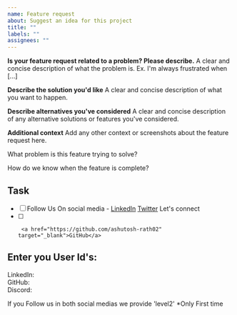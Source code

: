 ```yaml
---
name: Feature request
about: Suggest an idea for this project
title: ""
labels: ""
assignees: ""
---
```


**Is your feature request related to a problem? Please describe.**
A clear and concise description of what the problem is. Ex. I'm always frustrated when [...]

**Describe the solution you'd like**
A clear and concise description of what you want to happen.

**Describe alternatives you've considered**
A clear and concise description of any alternative solutions or features you've considered.

**Additional context**
Add any other context or screenshots about the feature request here.

What problem is this feature trying to solve?

How do we know when the feature is complete?

<!-- For GSSOC only -->

## Task

- [ ] Follow Us On social media - <a href="https://www.linkedin.com/in/rathashutosh/" target="_blank">LinkedIn</a> <a href="https://twitter.com/v_ashu_dev" target="_blank">Twitter</a>
      Let's connect
- [ ]      <a href="https://github.com/ashutosh-rath02" target="_blank">GitHub</a>

## Enter you User Id's:

LinkedIn:
<br>GitHub:
<br>Discord:

If you Follow us in both social medias we provide 'level2'
\*Only First time

